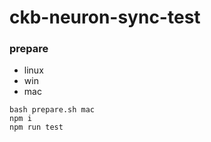 # ckb-neuron-sync-test


### prepare 
- linux
- win
- mac
```shell
bash prepare.sh mac
npm i 
npm run test 
```
